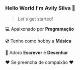 ### Hello World I'm Avily Silva :clap:

> Let's get started!

:computer: Apaixonado por **Programação**

:cd: Tenho como hobby a **Música**

:pencil: Adoro **Escrever** e **Desenhar**


:heart: Se preencha de compaixão :heart: